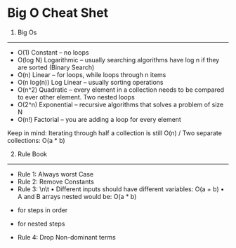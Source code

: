 Big O Cheat Shet
====
1) Big Os
----
- O(1) Constant – no loops
- O(log N) Logarithmic – usually searching algorithms have log n if they are sorted (Binary Search)
- O(n) Linear – for loops, while loops through n items
- O(n log(n)) Log Linear – usually sorting operations
- O(n^2) Quadratic – every element in a collection needs to be compared to ever other element. Two
nested loops
- O(2^n) Exponential – recursive algorithms that solves a problem of size N
- O(n!) Factorial – you are adding a loop for every element

Keep in mind: Iterating through half a collection is still O(n) / Two separate collections: O(a * b)

2) Rule Book
----
- Rule 1: Always worst Case
- Rule 2: Remove Constants
- Rule 3:
  \n\t • Different inputs should have different variables: O(a + b)
  • A and B arrays nested would be: O(a * b)
+ for steps in order
* for nested steps
- Rule 4: Drop Non-dominant terms

